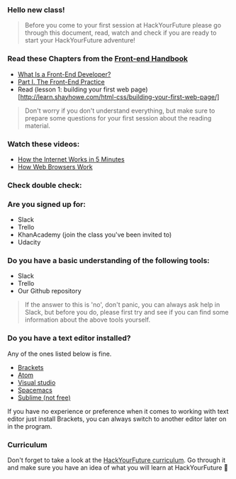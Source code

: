 ### Hello new class!

>Before you come to your first session at HackYourFuture please go through this document, read, watch and check if you are ready to start your HackYourFuture adventure!

### Read these Chapters from the <a href="https://www.frontendhandbook.com" target="_blank">Front-end Handbook</a>
 * <a href="https://www.frontendhandbook.com/what-is-a-FD.html" target="_blank">What Is a Front-End Developer?</a>
 * <a href="https://www.frontendhandbook.com/practice.html" target="_blank">Part I. The Front-End Practice</a>
 * Read (lesson 1: building your first web page)[http://learn.shayhowe.com/html-css/building-your-first-web-page/]

>Don't worry if you don't understand everything, but make sure to prepare some questions for your first session about the reading material.

### Watch these videos:
 * <a href="https://www.youtube.com/watch?v=7_LPdttKXPc" target="_blank">How the Internet Works in 5 Minutes</a>
 * <a href="https://www.youtube.com/watch?v=WjDrMKZWCt0" target="_blank">How Web Browsers Work</a>

### Check double check:

### Are you signed up for:

- Slack
- Trello
- KhanAcademy (join the class you've been invited to)
- Udacity

### Do you have a basic understanding of the following tools:

- Slack
- Trello
- Our Github repository

>If the answer to this is 'no', don't panic, you can always ask help in Slack, but before you do, please first try and see if you can find some information about the above tools yourself.

### Do you have a text editor installed?

Any of the ones listed below is fine.
- [Brackets](http://brackets.io)
- [Atom](https://atom.io/)
- [Visual studio](https://code.visualstudio.com/)
- [Spacemacs](http://spacemacs.org/)
- [Sublime (not free)](https://www.sublimetext.com/)

If you have no experience or preference when it comes to working with text editor just install Brackets, you can always switch to another editor later on in the program.

### Curriculum
Don't forget to take a look at the [HackYourFuture curriculum](https://github.com/HackYourFuture/curriculum). Go through it and make sure you have an idea of what you will learn at HackYourFuture :muscle:
